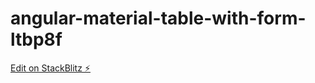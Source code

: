 # angular-material-table-with-form-ltbp8f

[Edit on StackBlitz ⚡️](https://stackblitz.com/edit/angular-material-table-with-form-ltbp8f)